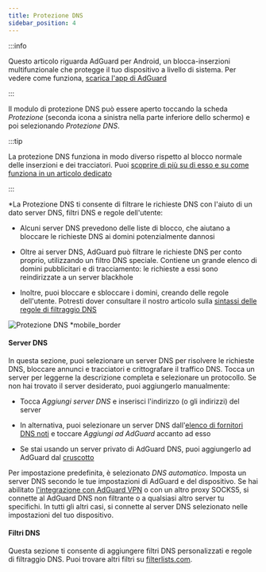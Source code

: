 ```yaml
---
title: Protezione DNS
sidebar_position: 4
---
```


:::info

Questo articolo riguarda AdGuard per Android, un blocca-inserzioni multifunzionale che protegge il tuo dispositivo a livello di sistema. Per vedere come funziona, [scarica l'app di AdGuard](https://agrd.io/download-kb-adblock)

:::

Il modulo di protezione DNS può essere aperto toccando la scheda _Protezione_ (seconda icona a sinistra nella parte inferiore dello schermo) e poi selezionando _Protezione DNS_.

:::tip

La protezione DNS funziona in modo diverso rispetto al blocco normale delle inserzioni e dei tracciatori. Puoi [scoprire di più su di esso e su come funziona in un articolo dedicato](https://adguard-dns.io/kb/general/dns-filtering/#how-does-dns-filtering-work)

:::

\*La Protezione DNS ti consente di filtrare le richieste DNS con l'aiuto di un dato server DNS, filtri DNS e regole dell'utente:

- Alcuni server DNS prevedono delle liste di blocco, che aiutano a bloccare le richieste DNS ai domini potenzialmente dannosi

- Oltre ai server DNS, AdGuard può filtrare le richieste DNS per conto proprio, utilizzando un filtro DNS speciale. Contiene un grande elenco di domini pubblicitari e di tracciamento: le richieste a essi sono reindirizzate a un server blackhole

- Inoltre, puoi bloccare e sbloccare i domini, creando delle regole dell'utente. Potresti dover consultare il nostro articolo sulla [sintassi delle regole di filtraggio DNS](https://adguard-dns.io/kb/general/dns-filtering-syntax/)

![Protezione DNS \*mobile_border](https://cdn.adtidy.org/blog/new/u8qtxdns_protection.png)

#### Server DNS

In questa sezione, puoi selezionare un server DNS per risolvere le richieste DNS, bloccare annunci e tracciatori e crittografare il traffico DNS. Tocca un server per leggerne la descrizione completa e selezionare un protocollo. Se non hai trovato il server desiderato, puoi aggiungerlo manualmente:

- Tocca _Aggiungi server DNS_ e inserisci l'indirizzo (o gli indirizzi) del server

- In alternativa, puoi selezionare un server DNS dall'[elenco di fornitori DNS noti](https://adguard-dns.io/kb/general/dns-providers/) e toccare _Aggiungi ad AdGuard_ accanto ad esso

- Se stai usando un server privato di AdGuard DNS, puoi aggiungerlo ad AdGuard dal [cruscotto](https://adguard-dns.io/dashboard/)

Per impostazione predefinita, è selezionato _DNS automatico_. Imposta un server DNS secondo le tue impostazioni di AdGuard e del dispositivo. Se hai abilitato [l'integrazione con AdGuard VPN](/adguard-for-android/features/integration-with-vpn) o con un altro proxy SOCKS5, si connette al AdGuard DNS non filtrante o a qualsiasi altro server tu specifichi. In tutti gli altri casi, si connette al server DNS selezionato nelle impostazioni del tuo dispositivo.

#### Filtri DNS

Questa sezione ti consente di aggiungere filtri DNS personalizzati e regole di filtraggio DNS. Puoi trovare altri filtri su [filterlists.com](https://filterlists.com/).
